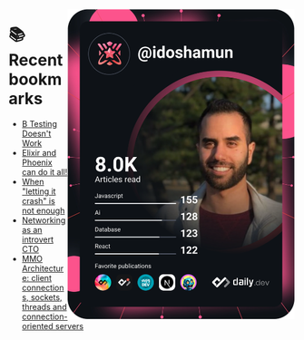 <a href="https://app.daily.dev/idoshamun"><img src="https://raw.githubusercontent.com/idoshamun/idoshamun/devcard/devcard.svg" align='right' width="400" alt="Ido Shamun's Dev Card"/></a>

# 📚 Recent bookmarks
<!-- BOOKMARKS:START -->
- [B Testing Doesn&#39;t Work](https://app.daily.dev/posts/Hd4vvGJrq?utm_source=rss&utm_medium=bookmarks&utm_campaign=28849d86070e4c099c877ab6837c61f0)
- [Elixir and Phoenix can do it all!](https://app.daily.dev/posts/VvP9H60fb?utm_source=rss&utm_medium=bookmarks&utm_campaign=28849d86070e4c099c877ab6837c61f0)
- [When &quot;letting it crash&quot; is not enough](https://app.daily.dev/posts/sEIHSLiBh?utm_source=rss&utm_medium=bookmarks&utm_campaign=28849d86070e4c099c877ab6837c61f0)
- [Networking as an introvert CTO](https://app.daily.dev/posts/gsnW5yQk7?utm_source=rss&utm_medium=bookmarks&utm_campaign=28849d86070e4c099c877ab6837c61f0)
- [MMO Architecture: client connections, sockets, threads and connection-oriented servers](https://app.daily.dev/posts/WDDSyfQMn?utm_source=rss&utm_medium=bookmarks&utm_campaign=28849d86070e4c099c877ab6837c61f0)
<!-- BOOKMARKS:END -->
